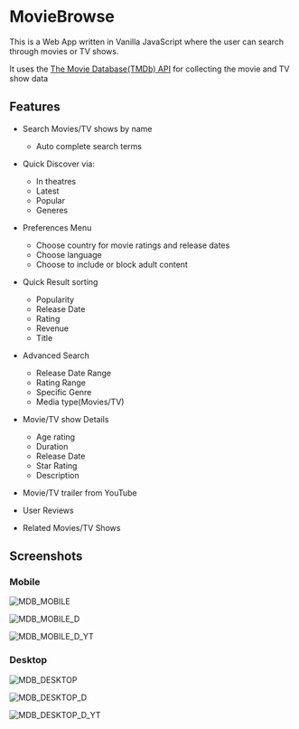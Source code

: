 # MovieBrowse

This is a Web App written in Vanilla JavaScript where the user can search through movies or TV shows.

It uses the [The Movie Database(TMDb) API](https://www.themoviedb.org/ "The Movie Database") for collecting the movie and TV show data

## Features
- Search Movies/TV shows by name
  * Auto complete search terms
- Quick Discover via:
  * In theatres
  * Latest 
  * Popular
  * Generes
- Preferences Menu
  * Choose country for movie ratings and release dates
  * Choose language
  * Choose to include or block adult content
- Quick Result sorting
  * Popularity
  * Release Date
  * Rating
  * Revenue
  * Title
- Advanced Search
  * Release Date Range
  * Rating Range
  * Specific Genre
  * Media type(Movies/TV)
  
- Movie/TV show Details
  * Age rating
  * Duration
  * Release Date
  * Star Rating
  * Description
- Movie/TV trailer from YouTube
- User Reviews
- Related Movies/TV Shows

## Screenshots

### Mobile
![MDB_MOBILE](https://user-images.githubusercontent.com/45475939/90589272-d602bd00-e231-11ea-91a2-f640c7b4c587.PNG)


![MDB_MOBILE_D](https://user-images.githubusercontent.com/45475939/90589275-d7cc8080-e231-11ea-97d0-bc10c46ddca7.PNG)


![MDB_MOBILE_D_YT](https://user-images.githubusercontent.com/45475939/90589277-d8651700-e231-11ea-96ce-fb676f697dff.PNG)

### Desktop
![MDB_DESKTOP](https://user-images.githubusercontent.com/45475939/90589470-44e01600-e232-11ea-9272-0c2527930e8c.PNG)


![MDB_DESKTOP_D](https://user-images.githubusercontent.com/45475939/90589474-46a9d980-e232-11ea-9cc2-77fe9ef16a09.PNG)


![MDB_DESKTOP_D_YT](https://user-images.githubusercontent.com/45475939/90589478-47427000-e232-11ea-8ccc-d0359c8a689d.PNG)


